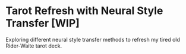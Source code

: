 # Tarot Refresh with Neural Style Transfer [WIP]

Exploring different neural style transfer methods to refresh my tired old Rider-Waite tarot deck.

